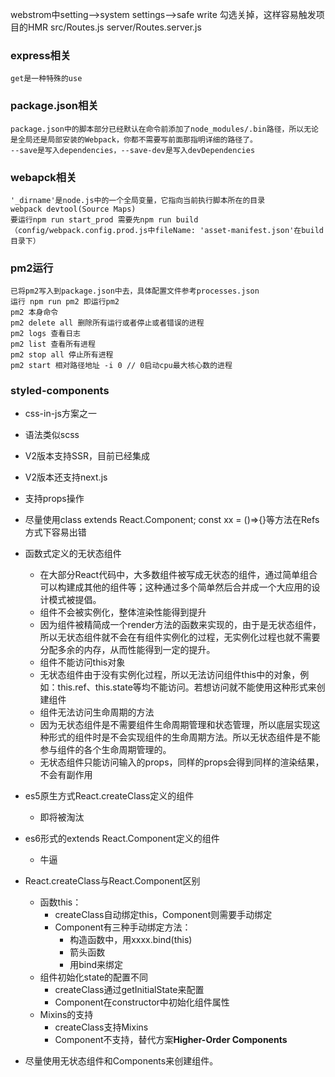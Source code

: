 webstrom中setting-->system settings-->safe write 勾选关掉，这样容易触发项目的HMR
src/Routes.js   server/Routes.server.js  
### express相关
    get是一种特殊的use

### package.json相关

    package.json中的脚本部分已经默认在命令前添加了node_modules/.bin路径，所以无论是全局还是局部安装的Webpack，你都不需要写前面那指明详细的路径了。
    --save是写入dependencies，--save-dev是写入devDependencies



### webapck相关

    '_dirname'是node.js中的一个全局变量，它指向当前执行脚本所在的目录
    webpack devtool(Source Maps)
    要运行npm run start_prod 需要先npm run build（config/webpack.config.prod.js中fileName: 'asset-manifest.json'在build目录下）


### pm2运行

    已将pm2写入到package.json中去，具体配置文件参考processes.json
    运行 npm run pm2 即运行pm2
    pm2 本身命令
    pm2 delete all 删除所有运行或者停止或者错误的进程
    pm2 logs 查看日志
    pm2 list 查看所有进程
    pm2 stop all 停止所有进程
    pm2 start 相对路径地址 -i 0 // 0启动cpu最大核心数的进程

### styled-components

-   css-in-js方案之一

-   语法类似scss

-   V2版本支持SSR，目前已经集成

-   V2版本还支持next.js

-   支持props操作

-   尽量使用class extends React.Component; const xx = ()=>{}等方法在Refs方式下容易出错

   -   函数式定义的无状态组件
       - 在大部分React代码中，大多数组件被写成无状态的组件，通过简单组合可以构建成其他的组件等；这种通过多个简单然后合并成一个大应用的设计模式被提倡。
       - 组件不会被实例化，整体渲染性能得到提升
       - 因为组件被精简成一个render方法的函数来实现的，由于是无状态组件，所以无状态组件就不会在有组件实例化的过程，无实例化过程也就不需要分配多余的内存，从而性能得到一定的提升。
       - 组件不能访问this对象
       - 无状态组件由于没有实例化过程，所以无法访问组件this中的对象，例如：this.ref、this.state等均不能访问。若想访问就不能使用这种形式来创建组件
       - 组件无法访问生命周期的方法
       - 因为无状态组件是不需要组件生命周期管理和状态管理，所以底层实现这种形式的组件时是不会实现组件的生命周期方法。所以无状态组件是不能参与组件的各个生命周期管理的。
       - 无状态组件只能访问输入的props，同样的props会得到同样的渲染结果，不会有副作用

   -   es5原生方式React.createClass定义的组件
       - 即将被淘汰

   -   es6形式的extends React.Component定义的组件
       - 牛逼

- React.createClass与React.Component区别

    -   函数this：
        -   createClass自动绑定this，Component则需要手动绑定
        -   Component有三种手动绑定方法：
            -   构造函数中，用xxxx.bind(this)
            -   箭头函数
            -   用bind来绑定
    -   组件初始化state的配置不同
        -   createClass通过getInitialState来配置
        -   Component在constructor中初始化组件属性
    -   Mixins的支持
        -   createClass支持Mixins
        -   Component不支持，替代方案**Higher-Order Components**

-   尽量使用无状态组件和Components来创建组件。

